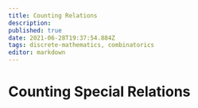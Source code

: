 ```yaml
---
title: Counting Relations
description: 
published: true
date: 2021-06-28T19:37:54.884Z
tags: discrete-mathematics, combinatorics
editor: markdown
---
```


# Counting Special Relations